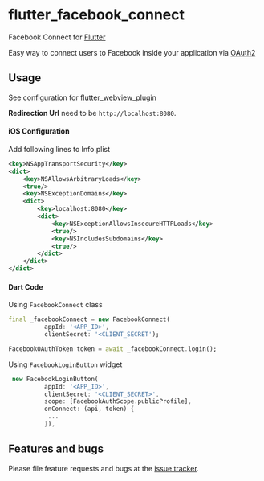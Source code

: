 # flutter_facebook_connect

Facebook Connect for [Flutter](https://flutter.io)

Easy way to connect users to Facebook inside your application via [OAuth2](https://developers.facebook.com/docs/facebook-login)


## Usage

See configuration for [flutter_webview_plugin](https://github.com/dart-flitter/flutter_webview_plugin)
 
**Redirection Url** need to be `http://localhost:8080`.

#### iOS Configuration

Add following lines to Info.plist

```xml
<key>NSAppTransportSecurity</key>
<dict>
    <key>NSAllowsArbitraryLoads</key>
    <true/>
    <key>NSExceptionDomains</key>
    <dict>
        <key>localhost:8080</key>
        <dict>
            <key>NSExceptionAllowsInsecureHTTPLoads</key>
            <true/>
            <key>NSIncludesSubdomains</key>
            <true/>
        </dict>
    </dict>
</dict>
```
   

#### Dart Code


Using `FacebookConnect` class
```dart
final _facebookConnect = new FacebookConnect(
          appId: '<APP_ID>',
          clientSecret: '<CLIENT_SECRET');

FacebookOAuthToken token = await _facebookConnect.login();
```

Using `FacebookLoginButton` widget
```dart
 new FacebookLoginButton(
          appId: '<APP_ID>',
          clientSecret: '<CLIENT_SECRET>',
          scope: [FacebookAuthScope.publicProfile],
          onConnect: (api, token) {
           ...
          }),
```

## Features and bugs

Please file feature requests and bugs at the [issue tracker][tracker].

[tracker]: https://github.com/lejard-h/flutter_facebook_connect/issues/
